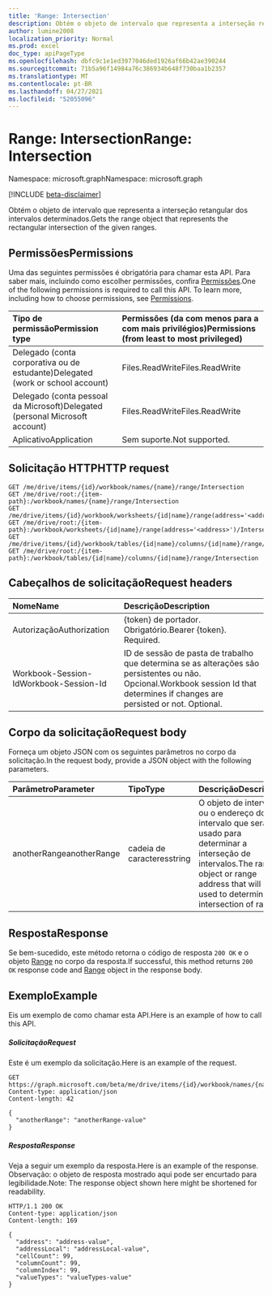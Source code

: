```yaml
---
title: 'Range: Intersection'
description: Obtém o objeto de intervalo que representa a interseção retangular dos intervalos determinados.
author: lumine2008
localization_priority: Normal
ms.prod: excel
doc_type: apiPageType
ms.openlocfilehash: dbfc9c1e1ed3977046ded1926af66b42ae390244
ms.sourcegitcommit: 71b5a96f14984a76c386934b648f730baa1b2357
ms.translationtype: MT
ms.contentlocale: pt-BR
ms.lasthandoff: 04/27/2021
ms.locfileid: "52055096"
---
```

# <a name="range-intersection"></a><span data-ttu-id="fa18d-103">Range: Intersection</span><span class="sxs-lookup"><span data-stu-id="fa18d-103">Range: Intersection</span></span>

<span data-ttu-id="fa18d-104">Namespace: microsoft.graph</span><span class="sxs-lookup"><span data-stu-id="fa18d-104">Namespace: microsoft.graph</span></span>

[!INCLUDE [beta-disclaimer](../../includes/beta-disclaimer.md)]

<span data-ttu-id="fa18d-105">Obtém o objeto de intervalo que representa a interseção retangular dos intervalos determinados.</span><span class="sxs-lookup"><span data-stu-id="fa18d-105">Gets the range object that represents the rectangular intersection of the given ranges.</span></span>
## <a name="permissions"></a><span data-ttu-id="fa18d-106">Permissões</span><span class="sxs-lookup"><span data-stu-id="fa18d-106">Permissions</span></span>
<span data-ttu-id="fa18d-p101">Uma das seguintes permissões é obrigatória para chamar esta API. Para saber mais, incluindo como escolher permissões, confira [Permissões](/graph/permissions-reference).</span><span class="sxs-lookup"><span data-stu-id="fa18d-p101">One of the following permissions is required to call this API. To learn more, including how to choose permissions, see [Permissions](/graph/permissions-reference).</span></span>

|<span data-ttu-id="fa18d-109">Tipo de permissão</span><span class="sxs-lookup"><span data-stu-id="fa18d-109">Permission type</span></span>      | <span data-ttu-id="fa18d-110">Permissões (da com menos para a com mais privilégios)</span><span class="sxs-lookup"><span data-stu-id="fa18d-110">Permissions (from least to most privileged)</span></span>              |
|:--------------------|:---------------------------------------------------------|
|<span data-ttu-id="fa18d-111">Delegado (conta corporativa ou de estudante)</span><span class="sxs-lookup"><span data-stu-id="fa18d-111">Delegated (work or school account)</span></span> | <span data-ttu-id="fa18d-112">Files.ReadWrite</span><span class="sxs-lookup"><span data-stu-id="fa18d-112">Files.ReadWrite</span></span>    |
|<span data-ttu-id="fa18d-113">Delegado (conta pessoal da Microsoft)</span><span class="sxs-lookup"><span data-stu-id="fa18d-113">Delegated (personal Microsoft account)</span></span> | <span data-ttu-id="fa18d-114">Files.ReadWrite</span><span class="sxs-lookup"><span data-stu-id="fa18d-114">Files.ReadWrite</span></span>    |
|<span data-ttu-id="fa18d-115">Aplicativo</span><span class="sxs-lookup"><span data-stu-id="fa18d-115">Application</span></span> | <span data-ttu-id="fa18d-116">Sem suporte.</span><span class="sxs-lookup"><span data-stu-id="fa18d-116">Not supported.</span></span> |

## <a name="http-request"></a><span data-ttu-id="fa18d-117">Solicitação HTTP</span><span class="sxs-lookup"><span data-stu-id="fa18d-117">HTTP request</span></span>
<!-- { "blockType": "ignored" } -->
```http
GET /me/drive/items/{id}/workbook/names/{name}/range/Intersection
GET /me/drive/root:/{item-path}:/workbook/names/{name}/range/Intersection
GET /me/drive/items/{id}/workbook/worksheets/{id|name}/range(address='<address>')/Intersection
GET /me/drive/root:/{item-path}:/workbook/worksheets/{id|name}/range(address='<address>')/Intersection
GET /me/drive/items/{id}/workbook/tables/{id|name}/columns/{id|name}/range/Intersection
GET /me/drive/root:/{item-path}:/workbook/tables/{id|name}/columns/{id|name}/range/Intersection

```
## <a name="request-headers"></a><span data-ttu-id="fa18d-118">Cabeçalhos de solicitação</span><span class="sxs-lookup"><span data-stu-id="fa18d-118">Request headers</span></span>
| <span data-ttu-id="fa18d-119">Nome</span><span class="sxs-lookup"><span data-stu-id="fa18d-119">Name</span></span>       | <span data-ttu-id="fa18d-120">Descrição</span><span class="sxs-lookup"><span data-stu-id="fa18d-120">Description</span></span>|
|:---------------|:----------|
| <span data-ttu-id="fa18d-121">Autorização</span><span class="sxs-lookup"><span data-stu-id="fa18d-121">Authorization</span></span>  | <span data-ttu-id="fa18d-p102">{token} de portador. Obrigatório.</span><span class="sxs-lookup"><span data-stu-id="fa18d-p102">Bearer {token}. Required.</span></span> |
| <span data-ttu-id="fa18d-124">Workbook-Session-Id</span><span class="sxs-lookup"><span data-stu-id="fa18d-124">Workbook-Session-Id</span></span>  | <span data-ttu-id="fa18d-p103">ID de sessão de pasta de trabalho que determina se as alterações são persistentes ou não. Opcional.</span><span class="sxs-lookup"><span data-stu-id="fa18d-p103">Workbook session Id that determines if changes are persisted or not. Optional.</span></span>|

## <a name="request-body"></a><span data-ttu-id="fa18d-127">Corpo da solicitação</span><span class="sxs-lookup"><span data-stu-id="fa18d-127">Request body</span></span>
<span data-ttu-id="fa18d-128">Forneça um objeto JSON com os seguintes parâmetros no corpo da solicitação.</span><span class="sxs-lookup"><span data-stu-id="fa18d-128">In the request body, provide a JSON object with the following parameters.</span></span>

| <span data-ttu-id="fa18d-129">Parâmetro</span><span class="sxs-lookup"><span data-stu-id="fa18d-129">Parameter</span></span>    | <span data-ttu-id="fa18d-130">Tipo</span><span class="sxs-lookup"><span data-stu-id="fa18d-130">Type</span></span>   |<span data-ttu-id="fa18d-131">Descrição</span><span class="sxs-lookup"><span data-stu-id="fa18d-131">Description</span></span>|
|:---------------|:--------|:----------|
|<span data-ttu-id="fa18d-132">anotherRange</span><span class="sxs-lookup"><span data-stu-id="fa18d-132">anotherRange</span></span>|<span data-ttu-id="fa18d-133">cadeia de caracteres</span><span class="sxs-lookup"><span data-stu-id="fa18d-133">string</span></span>|<span data-ttu-id="fa18d-134">O objeto de intervalo ou o endereço do intervalo que será usado para determinar a interseção de intervalos.</span><span class="sxs-lookup"><span data-stu-id="fa18d-134">The range object or range address that will be used to determine the intersection of ranges.</span></span>|

## <a name="response"></a><span data-ttu-id="fa18d-135">Resposta</span><span class="sxs-lookup"><span data-stu-id="fa18d-135">Response</span></span>

<span data-ttu-id="fa18d-136">Se bem-sucedido, este método retorna o código de resposta `200 OK` e o objeto [Range](../resources/workbookrange.md) no corpo da resposta.</span><span class="sxs-lookup"><span data-stu-id="fa18d-136">If successful, this method returns `200 OK` response code and [Range](../resources/workbookrange.md) object in the response body.</span></span>

## <a name="example"></a><span data-ttu-id="fa18d-137">Exemplo</span><span class="sxs-lookup"><span data-stu-id="fa18d-137">Example</span></span>
<span data-ttu-id="fa18d-138">Eis um exemplo de como chamar esta API.</span><span class="sxs-lookup"><span data-stu-id="fa18d-138">Here is an example of how to call this API.</span></span>
##### <a name="request"></a><span data-ttu-id="fa18d-139">Solicitação</span><span class="sxs-lookup"><span data-stu-id="fa18d-139">Request</span></span>
<span data-ttu-id="fa18d-140">Este é um exemplo da solicitação.</span><span class="sxs-lookup"><span data-stu-id="fa18d-140">Here is an example of the request.</span></span>
<!-- {
  "blockType": "request",
  "name": "range_intersection"
}-->
```http
GET https://graph.microsoft.com/beta/me/drive/items/{id}/workbook/names/{name}/range/Intersection
Content-type: application/json
Content-length: 42

{
  "anotherRange": "anotherRange-value"
}
```

##### <a name="response"></a><span data-ttu-id="fa18d-141">Resposta</span><span class="sxs-lookup"><span data-stu-id="fa18d-141">Response</span></span>
<span data-ttu-id="fa18d-142">Veja a seguir um exemplo da resposta.</span><span class="sxs-lookup"><span data-stu-id="fa18d-142">Here is an example of the response.</span></span> <span data-ttu-id="fa18d-143">Observação: o objeto de resposta mostrado aqui pode ser encurtado para legibilidade.</span><span class="sxs-lookup"><span data-stu-id="fa18d-143">Note: The response object shown here might be shortened for readability.</span></span>
<!-- {
  "blockType": "response",
  "truncated": true,
  "@odata.type": "microsoft.graph.workbookRange"
} -->
```http
HTTP/1.1 200 OK
Content-type: application/json
Content-length: 169

{
  "address": "address-value",
  "addressLocal": "addressLocal-value",
  "cellCount": 99,
  "columnCount": 99,
  "columnIndex": 99,
  "valueTypes": "valueTypes-value"
}
```

<!-- uuid: 8fcb5dbc-d5aa-4681-8e31-b001d5168d79
2015-10-25 14:57:30 UTC -->
<!--
{
  "type": "#page.annotation",
  "description": "Range: Intersection",
  "keywords": "",
  "section": "documentation",
  "tocPath": "",
  "suppressions": []
}
-->


